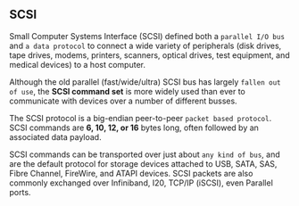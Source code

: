 ## SCSI 
Small Computer Systems Interface (SCSI) defined both a `parallel I/O bus` and `a data protocol` to connect a wide variety of peripherals 
(disk drives, tape drives, modems, printers, scanners, optical drives, test equipment, and medical devices) to a host computer.

Although the old parallel (fast/wide/ultra) SCSI bus has largely `fallen out of use`, the **SCSI command set** is more widely used than ever to communicate with devices over a number of different busses.

The SCSI protocol is a big-endian peer-to-peer `packet based protocol`. SCSI commands are **6, 10, 12, or 16** bytes long, often followed by an associated data payload.

SCSI commands can be transported over just about `any kind of bus`, and are the default protocol for storage devices attached to USB, SATA, SAS, Fibre Channel, FireWire, and ATAPI devices. SCSI packets are also commonly exchanged over Infiniband, I20, TCP/IP (iSCSI), even Parallel ports.
